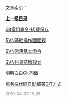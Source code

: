 文章索引：


**[上一级目录](/互联网技术)**

[Git常用命令-转载保存](/互联网技术/版本管理/Git常用命令-转载保存.md)

[SVN基础操作面面观](/互联网技术/版本管理/SVN基础操作面面观.md)

[SVN常用基本命令](/互联网技术/版本管理/SVN常用基本命令.md)

[SVN目录结构规划](/互联网技术/版本管理/SVN目录结构规划.md)

[明明白白Git基础](/互联网技术/版本管理/明明白白Git基础.md)

[服务端代码自动部署GIT方式](/互联网技术/版本管理/服务端代码自动部署GIT方式.md)


<font size=2 color='grey'> 2019-04-03 15:28 </font>